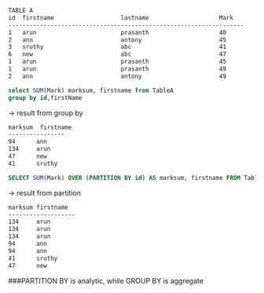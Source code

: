 ```html
TABLE A
id  firstname                   lastname                    Mark
-------------------------------------------------------------------
1   arun                        prasanth                    40
2   ann                         antony                      45
3   sruthy                      abc                         41
6   new                         abc                         47
1   arun                        prasanth                    45
1   arun                        prasanth                    49
2   ann                         antony                      49
```

```sql
select SUM(Mark) marksum, firstname from TableA
group by id,firstName
```

-> result from group by
```html
marksum  firstname
----------------
94      ann
134     arun
47      new
41      sruthy
```

```sql
SELECT SUM(Mark) OVER (PARTITION BY id) AS marksum, firstname FROM TableA
```
-> result from partition

```html
marksum firstname
-------------------
134     arun
134     arun
134     arun
94      ann
94      ann
41      sruthy
47      new
```

###PARTITION BY is analytic, while GROUP BY is aggregate
